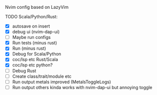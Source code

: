 Nvim config based on LazyVim

TODO Scala/Python/Rust:

- [x] autosave on insert
- [x] debug ui (nvim-dap-ui)
- [ ] Maybe run configs
- [x] Run tests (minus rust)
- [x] Run (minus rust)
- [x] Debug for Scala/Python
- [x] coc/lsp etc Rust/Scala
- [x] coc/lsp etc python?
- [ ] Debug Rust
- [ ] Create class/trait/module etc
- [ ] Run output metals improved (MetalsToggleLogs)
- [ ] Run output others kinda works with nvim-dap-ui but annoying toggle

